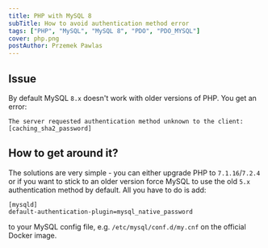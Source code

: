 ```yaml
---
title: PHP with MySQL 8
subTitle: How to avoid authentication method error
tags: ["PHP", "MySQL", "MySQL 8", "PDO", "PDO_MYSQL"]
cover: php.png
postAuthor: Przemek Pawlas
---
```


## Issue

By default MySQL `8.x` doesn't work with older versions of PHP.
You get an error:
```
The server requested authentication method unknown to the client: [caching_sha2_password]
```

## How to get around it?

The solutions are very simple - you can either upgrade PHP to `7.1.16`/`7.2.4` 
or if you want to stick to an older version force MySQL to use the old `5.x`
authentication method by default. All you have to do is add:

```
[mysqld]
default-authentication-plugin=mysql_native_password
``` 

to your MySQL config file, e.g. `/etc/mysql/conf.d/my.cnf` on the official
Docker image.
